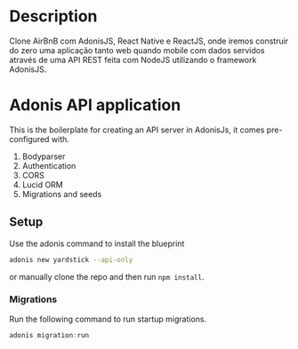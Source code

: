 # Description

Clone AirBnB com AdonisJS, React Native e ReactJS, onde iremos construir do zero uma aplicação tanto web quando mobile com dados servidos através de uma API REST feita com NodeJS utilizando o framework AdonisJS.

# Adonis API application

This is the boilerplate for creating an API server in AdonisJs, it comes pre-configured with.

1. Bodyparser
2. Authentication
3. CORS
4. Lucid ORM
5. Migrations and seeds

## Setup

Use the adonis command to install the blueprint

```bash
adonis new yardstick --api-only
```

or manually clone the repo and then run `npm install`.


### Migrations

Run the following command to run startup migrations.

```js
adonis migration:run
```
